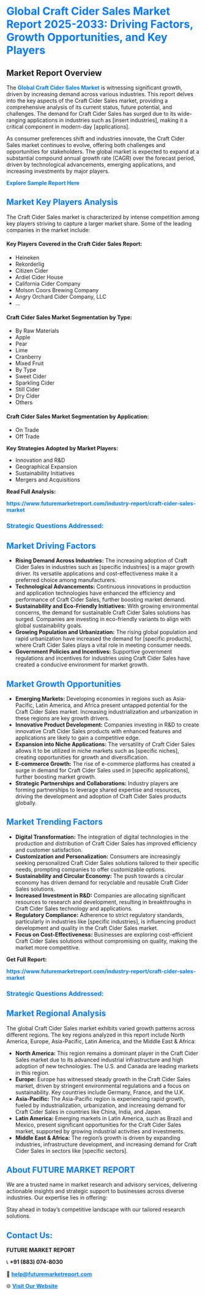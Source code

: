 <h1 style="color: #007BFF;">Global Craft Cider Sales Market Report 2025-2033: Driving Factors, Growth Opportunities, and Key Players</h1>

<section id="overview">
<h2>Market Report Overview</h2>
<p>The <a href="https://www.futuremarketreport.com/industry-report/craft-cider-sales-market" style="color: #007BFF; text-decoration: none;"><strong>Global Craft Cider Sales Market</strong></a> is witnessing significant growth, driven by increasing demand across various industries. This report delves into the key aspects of the Craft Cider Sales market, providing a comprehensive analysis of its current status, future potential, and challenges. The demand for Craft Cider Sales has surged due to its wide-ranging applications in industries such as [insert industries], making it a critical component in modern-day [applications].</p>
<p>As consumer preferences shift and industries innovate, the Craft Cider Sales market continues to evolve, offering both challenges and opportunities for stakeholders. The global market is expected to expand at a substantial compound annual growth rate (CAGR) over the forecast period, driven by technological advancements, emerging applications, and increasing investments by major players.</p>
</section>

<section id="overview">
<p><a href="https://www.futuremarketreport.com/request-sample/reportId=108934" style="color: #007BFF; text-decoration: none;"><strong>Explore Sample Report Here</strong></a></p>
</section>

<section id="key-players">
<h2 style="color: #007BFF;">Market Key Players Analysis</h2>
<p>The Craft Cider Sales market is characterized by intense competition among key players striving to capture a larger market share. Some of the leading companies in the market include:</p>
<h4>Key Players Covered in the Craft Cider Sales Report:</h4>
<ul><li>Heineken</li><li>Rekorderlig</li><li>Citizen Cider</li><li>Ardiel Cider House</li><li>California Cider Company</li><li>Molson Coors Brewing Company</li><li>Angry Orchard Cider Company, LLC</li><li>...</li></ul>
<h4>Craft Cider Sales Market Segmentation by Type:</h4>
<ul><li>By Raw Materials</li><li>Apple</li><li>Pear</li><li>Lime</li><li>Cranberry</li><li>Mixed Fruit</li><li>By Type</li><li>Sweet Cider</li><li>Sparkling Cider</li><li>Still Cider</li><li>Dry Cider</li><li>Others</li></ul>

<h4>Craft Cider Sales Market Segmentation by Application:</h4>
<ul><li>On Trade</li><li>Off Trade</li></ul>
<p><strong>Key Strategies Adopted by Market Players:</strong></p>
<ul>
<li>Innovation and R&D</li>
<li>Geographical Expansion</li>
<li>Sustainability Initiatives</li>
<li>Mergers and Acquisitions</li>
</ul>
</section>

<section>
<p><strong>Read Full Analysis: </strong></p><a href="https://www.futuremarketreport.com/industry-report/craft-cider-sales-market" style="color: #007BFF; text-decoration: none;"><strong>https://www.futuremarketreport.com/industry-report/craft-cider-sales-market</strong></a>
<h3 style="color: #007BFF;">Strategic Questions Addressed:</h3>
</section>

<section id="driving-factors">
<h2 style="color: #007BFF;">Market Driving Factors</h2>
<ul>
<li><strong>Rising Demand Across Industries:</strong> The increasing adoption of Craft Cider Sales in industries such as [specific industries] is a major growth driver. Its versatile applications and cost-effectiveness make it a preferred choice among manufacturers.</li>
<li><strong>Technological Advancements:</strong> Continuous innovations in production and application technologies have enhanced the efficiency and performance of Craft Cider Sales, further boosting market demand.</li>
<li><strong>Sustainability and Eco-Friendly Initiatives:</strong> With growing environmental concerns, the demand for sustainable Craft Cider Sales solutions has surged. Companies are investing in eco-friendly variants to align with global sustainability goals.</li>
<li><strong>Growing Population and Urbanization:</strong> The rising global population and rapid urbanization have increased the demand for [specific products], where Craft Cider Sales plays a vital role in meeting consumer needs.</li>
<li><strong>Government Policies and Incentives:</strong> Supportive government regulations and incentives for industries using Craft Cider Sales have created a conducive environment for market growth.</li>
</ul>
</section>

<section id="growth-opportunities">
<h2 style="color: #007BFF;">Market Growth Opportunities</h2>
<ul>
<li><strong>Emerging Markets:</strong> Developing economies in regions such as Asia-Pacific, Latin America, and Africa present untapped potential for the Craft Cider Sales market. Increasing industrialization and urbanization in these regions are key growth drivers.</li>
<li><strong>Innovative Product Development:</strong> Companies investing in R&D to create innovative Craft Cider Sales products with enhanced features and applications are likely to gain a competitive edge.</li>
<li><strong>Expansion into Niche Applications:</strong> The versatility of Craft Cider Sales allows it to be utilized in niche markets such as [specific niches], creating opportunities for growth and diversification.</li>
<li><strong>E-commerce Growth:</strong> The rise of e-commerce platforms has created a surge in demand for Craft Cider Sales used in [specific applications], further boosting market growth.</li>
<li><strong>Strategic Partnerships and Collaborations:</strong> Industry players are forming partnerships to leverage shared expertise and resources, driving the development and adoption of Craft Cider Sales products globally.</li>
</ul>
</section>

<section id="trending-factors">
<h2 style="color: #007BFF;">Market Trending Factors</h2>
<ul>
<li><strong>Digital Transformation:</strong> The integration of digital technologies in the production and distribution of Craft Cider Sales has improved efficiency and customer satisfaction.</li>
<li><strong>Customization and Personalization:</strong> Consumers are increasingly seeking personalized Craft Cider Sales solutions tailored to their specific needs, prompting companies to offer customizable options.</li>
<li><strong>Sustainability and Circular Economy:</strong> The push towards a circular economy has driven demand for recyclable and reusable Craft Cider Sales solutions.</li>
<li><strong>Increased Investment in R&D:</strong> Companies are allocating significant resources to research and development, resulting in breakthroughs in Craft Cider Sales technology and applications.</li>
<li><strong>Regulatory Compliance:</strong> Adherence to strict regulatory standards, particularly in industries like [specific industries], is influencing product development and quality in the Craft Cider Sales market.</li>
<li><strong>Focus on Cost-Effectiveness:</strong> Businesses are exploring cost-efficient Craft Cider Sales solutions without compromising on quality, making the market more competitive.</li>
</ul>
</section>

<section>
<p><strong>Get Full Report: </strong></p><a href="https://www.futuremarketreport.com/industry-report/craft-cider-sales-market" style="color: #007BFF; text-decoration: none;"><strong>https://www.futuremarketreport.com/industry-report/craft-cider-sales-market</strong></a>
<h3 style="color: #007BFF;">Strategic Questions Addressed:</h3>
</section>


<section id="regional-analysis">
<h2 style="color: #007BFF;">Market Regional Analysis</h2>
<p>The global Craft Cider Sales market exhibits varied growth patterns across different regions. The key regions analyzed in this report include North America, Europe, Asia-Pacific, Latin America, and the Middle East & Africa:</p>
<ul>
<li><strong>North America:</strong> This region remains a dominant player in the Craft Cider Sales market due to its advanced industrial infrastructure and high adoption of new technologies. The U.S. and Canada are leading markets in this region.</li>
<li><strong>Europe:</strong> Europe has witnessed steady growth in the Craft Cider Sales market, driven by stringent environmental regulations and a focus on sustainability. Key countries include Germany, France, and the U.K.</li>
<li><strong>Asia-Pacific:</strong> The Asia-Pacific region is experiencing rapid growth, fueled by industrialization, urbanization, and increasing demand for Craft Cider Sales in countries like China, India, and Japan.</li>
<li><strong>Latin America:</strong> Emerging markets in Latin America, such as Brazil and Mexico, present significant opportunities for the Craft Cider Sales market, supported by growing industrial activities and investments.</li>
<li><strong>Middle East & Africa:</strong> The region’s growth is driven by expanding industries, infrastructure development, and increasing demand for Craft Cider Sales in sectors like [specific sectors].</li>
</ul>
</section>

<footer>
<h2 style="color: #007BFF;">About FUTURE MARKET REPORT</h2>
<p>We are a trusted name in market research and advisory services, delivering actionable insights and strategic support to businesses across diverse industries. Our expertise lies in offering:</p>

<p>Stay ahead in today’s competitive landscape with our tailored research solutions.</p>

<h2 style="color: #007BFF;">Contact Us:</h2>
<p><strong>FUTURE MARKET REPORT</strong></p>
<p>📞 <strong>+91 (883) 074-8030</strong></p>
<p>📧 <strong><a href="mailto:help@futuremarketreport.com" style="color: #007BFF;">help@futuremarketreport.com</a></strong></p>
<p>🌐 <strong><a href="https://www.futuremarketreport.com/" style="color: #007BFF;">Visit Our Website</a></strong></p>
</footer>